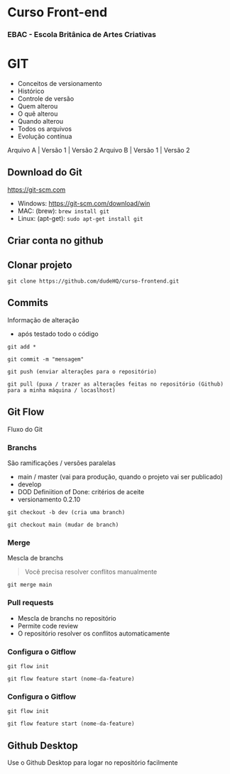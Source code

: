 # Curso Front-end
### EBAC - Escola Britânica de Artes Criativas

# GIT
- Conceitos de versionamento
- Histórico
- Controle de versão
- Quem alterou
- O quê alterou
- Quando alterou
- Todos os arquivos
- Evolução contínua

Arquivo A | Versão 1 | Versão 2 Arquivo B | Versão 1 | Versão 2

## Download do Git
https://git-scm.com

- Windows: https://git-scm.com/download/win
- MAC: (brew): `brew install git`
- Linux: (apt-get): `sudo apt-get install git`


## Criar conta no github

## Clonar projeto
`git clone https://github.com/dudeHQ/curso-frontend.git`


## Commits
Informação de alteração
- após testado todo o código

`git add *`

`git commit -m "mensagem"`

`git push (enviar alterações para o repositório)`

`git pull (puxa / trazer as alterações feitas no repositório (Github) para a minha máquina / locaslhost)`

## Git Flow
Fluxo do Git

### Branchs
São ramificações / versões paralelas

- main / master (vai para produção, quando o projeto vai ser publicado)
- develop
- DOD Definiition of Done: critérios de aceite
- versionamento 0.2.10

`git checkout -b dev (cria uma branch)`

`git checkout main (mudar de branch)`

### Merge
Mescla de branchs

> Você precisa resolver conflitos manualmente

`git merge main`

### Pull requests
- Mescla de branchs no repositório
- Permite code review
- O repositório resolver os conflitos automaticamente


### Configura o Gitflow
`git flow init`

`git flow feature start (nome-da-feature)`

### Configura o Gitflow
`git flow init`

`git flow feature start (nome-da-feature)`

## Github Desktop
Use o Github Desktop para logar no repositório facilmente

